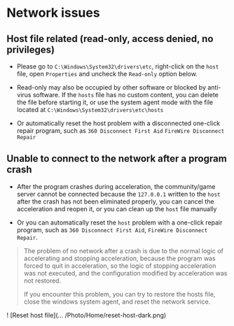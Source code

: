 # Network issues

## Host file related (read-only, access denied, no privileges)

- Please go to `C:\Windows\System32\drivers\etc`, right-click on the `host` file, open `Properties` and uncheck the `Read-only` option below.

- Read-only may also be occupied by other software or blocked by anti-virus software. If the `hosts` file has no custom content, you can delete the file before starting it, or use the system agent mode with the file located at `C:\Windows\System32\drivers\etc\hosts`

- Or automatically reset the host problem with a disconnected one-click repair program, such as `360 Disconnect First Aid` `FireWire Disconnect Repair`

## Unable to connect to the network after a program crash

- After the program crashes during acceleration, the community/game server cannot be connected because the `127.0.0.1` written to the `host` after the crash has not been eliminated properly, you can cancel the acceleration and reopen it, or you can clean up the `host` file manually

- Or you can automatically reset the `host` problem with a one-click repair program, such as `360 Disconnect First Aid`, `FireWire Disconnect Repair`.

>The problem of no network after a crash is due to the normal logic of accelerating and stopping acceleration, because the program was forced to quit in acceleration, so the logic of stopping acceleration was not executed, and the configuration modified by acceleration was not restored.
>
>If you encounter this problem, you can try to restore the hosts file, close the windows system agent, and reset the network service.

! [Reset host file](... /Photo/Home/reset-host-dark.png)
